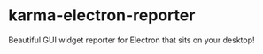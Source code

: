 
karma-electron-reporter
=======================

Beautiful GUI widget reporter for Electron that sits on your desktop!

